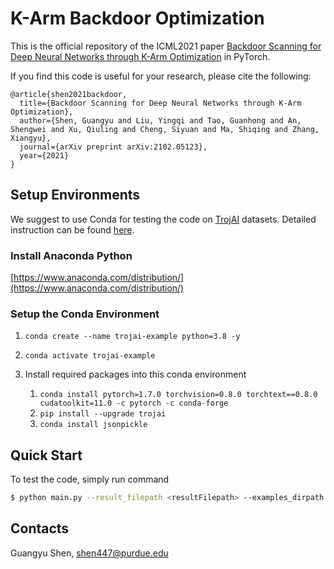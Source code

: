 # K-Arm Backdoor Optimization

This is the official repository of the ICML2021 paper [Backdoor Scanning for Deep Neural Networks through K-Arm Optimization](https://arxiv.org/abs/2102.05123) in PyTorch.

If you find this code is useful for your research, please cite the following:

```
@article{shen2021backdoor,
  title={Backdoor Scanning for Deep Neural Networks through K-Arm Optimization},
  author={Shen, Guangyu and Liu, Yingqi and Tao, Guanhong and An, Shengwei and Xu, Qiuling and Cheng, Siyuan and Ma, Shiqing and Zhang, Xiangyu},
  journal={arXiv preprint arXiv:2102.05123},
  year={2021}
}
```

## Setup Environments
We suggest to use Conda for testing the code on [TrojAI](https://pages.nist.gov/trojai/) datasets. Detailed instruction can be found [here](https://github.com/usnistgov/trojai-example).

### Install Anaconda Python 

[https://www.anaconda.com/distribution/](https://www.anaconda.com/distribution/)

### Setup the Conda Environment

1. `conda create --name trojai-example python=3.8 -y`
2. `conda activate trojai-example`
3. Install required packages into this conda environment

    1. `conda install pytorch=1.7.0 torchvision=0.8.0 torchtext==0.8.0 cudatoolkit=11.0 -c pytorch -c conda-forge` 
    2. `pip install --upgrade trojai`
    3. `conda install jsonpickle`

## Quick Start

To test the code, simply run command

```bash
$ python main.py --result_filepath <resultFilepath> --examples_dirpath <dataDirpath> --model_filepath <modelFilepath>
```


## Contacts 

Guangyu Shen, [shen447@purdue.edu](shen447@purdue.edu)

